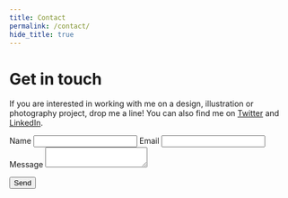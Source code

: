 ```yaml
---
title: Contact
permalink: /contact/
hide_title: true
---
```

# Get in touch

If you are interested in working with me on a design, illustration or photography project, drop me a line! You can also find me on [Twitter](http://twitter.com/kmaritripley) and [LinkedIn](http://www.linkedin.com/pub/marit-ripley/26/b25/a18).

<form
  action="https://formspree.io/f/mjvjblaz"
  method="POST"
>
  <label for="name">Name</label>
  <input id="name" type="text" name="name" required>
  <label for="email">Email</label>
  <input id="email" type="email" name="_replyto" required>
  <label>
    Message
    <textarea name="message" required></textarea>
  </label>

  <button type="submit">Send</button>
</form>